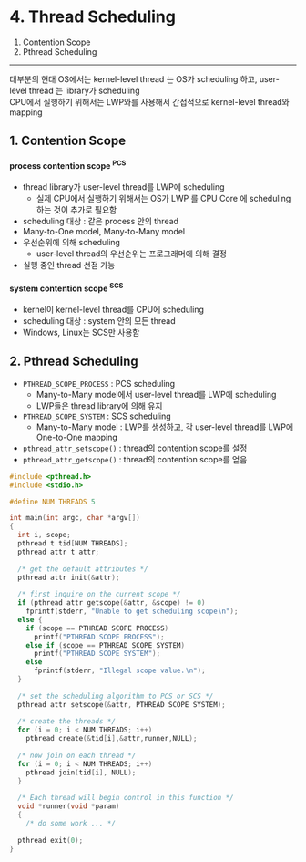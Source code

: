 # 4. Thread Scheduling

1. Contention Scope
2. Pthread Scheduling

---

대부분의 현대 OS에서는 kernel-level thread 는 OS가 scheduling 하고, user-level thread 는 library가 scheduling   
CPU에서 실행하기 위해서는 LWP와를 사용해서 간접적으로 kernel-level thread와 mapping

## 1. Contention Scope

#### process contention scope <sup>PCS</sup>

- thread library가 user-level thread를 LWP에 scheduling
    - 실제 CPU에서 실행하기 위해서는 OS가 LWP 를 CPU Core 에 scheduling하는 것이 추가로 필요함
- scheduling 대상 : 같은 process 안의 thread
- Many-to-One model, Many-to-Many model
- 우선순위에 의해 scheduling
    - user-level thread의 우선순위는 프로그래머에 의해 결정
- 실행 중인 thread 선점 가능

#### system contention scope <sup>SCS</sup>

- kernel이 kernel-level thread를 CPU에 scheduling
- scheduling 대상 : system 안의 모든 thread
- Windows, Linux는 SCS만 사용함

## 2. Pthread Scheduling

- `PTHREAD_SCOPE_PROCESS` : PCS scheduling
    - Many-to-Many model에서 user-level thread를 LWP에 scheduling
    - LWP들은 thread library에 의해 유지
- `PTHREAD_SCOPE_SYSTEM` : SCS scheduling
    - Many-to-Many model : LWP를 생성하고, 각 user-level thread를 LWP에 One-to-One mapping
- `pthread_attr_setscope()` : thread의 contention scope를 설정
- `pthread_attr_getscope()` : thread의 contention scope를 얻음

```c
#include <pthread.h>
#include <stdio.h>

#define NUM THREADS 5

int main(int argc, char *argv[])
{
  int i, scope;
  pthread t tid[NUM THREADS];
  pthread attr t attr;
  
  /* get the default attributes */
  pthread attr init(&attr);
  
  /* first inquire on the current scope */
  if (pthread attr getscope(&attr, &scope) != 0)
    fprintf(stderr, "Unable to get scheduling scope∖n");
  else {
    if (scope == PTHREAD SCOPE PROCESS)
      printf("PTHREAD SCOPE PROCESS");
    else if (scope == PTHREAD SCOPE SYSTEM)
      printf("PTHREAD SCOPE SYSTEM");
    else
      fprintf(stderr, "Illegal scope value.∖n");
  }
  
  /* set the scheduling algorithm to PCS or SCS */
  pthread attr setscope(&attr, PTHREAD SCOPE SYSTEM);
  
  /* create the threads */
  for (i = 0; i < NUM THREADS; i++)
    pthread create(&tid[i],&attr,runner,NULL);
  
  /* now join on each thread */
  for (i = 0; i < NUM THREADS; i++)
    pthread join(tid[i], NULL);
  }
  
  /* Each thread will begin control in this function */
  void *runner(void *param)
  {
    /* do some work ... */
  
  pthread exit(0);
}
```
